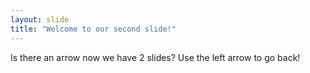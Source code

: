 ```yaml
---
layout: slide
title: "Welcome to our second slide!"
---
```

Is there an arrow now we have 2 slides?
Use the left arrow to go back!
